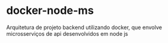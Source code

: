 # docker-node-ms
Arquitetura de projeto backend utilizando docker, que envolve microsserviços de api desenvolvidos em node js 
